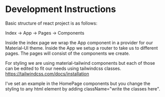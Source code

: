 
# Development Instructions

Basic structure of react project is as follows:

Index -> App -> Pages -> Components

Inside the index page we wrap the App component in a provider for our Material-UI theme. Inside the App we setup a router to take us to different pages. The pages will consist of the components we create.

For styling we are using material-tailwind components but each of those can be edited to fit our needs using tailwindcss classes. https://tailwindcss.com/docs/installation

I've set an example in the HomePage components but you change the styling to any html element by adding className="write the classes here".

